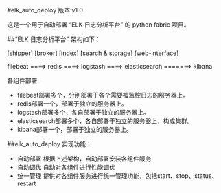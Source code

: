 #elk_auto_deploy
版本:v1.0

这是一个用于自动部署 “ELK 日志分析平台” 的 python fabric 项目。

##“ELK 日志分析平台” 架构如下：

[shipper]     [broker]     [index]      [search & storage]   [web-interface]

filebeat ====> redis ====> logstash ====> elasticsearch =======> kibana    

各组件部署:
- filebeat部署多个，分别部署于各个需要被监控日志的服务器上。
- redis部署一个，部署于独立的服务器上。
- logstash部署多个，各自部署于独立的服务器上。
- elasticsearch部署多个，各自部署于独立的服务器上，构成集群。
- kibana部署一个，部署于独立的服务器上。

##elk_auto_deploy 实现功能：
- 自动部署
根据上述架构，自动部署安装各组件服务
- 自动调优
自动对各组件进行性能调优
- 统一管理
提供对各组件服务进行统一管理功能，包括start、stop、status、restart